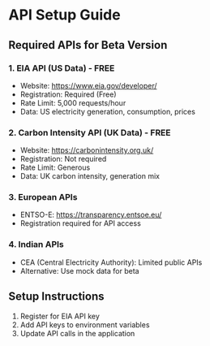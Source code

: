 # API Setup Guide

## Required APIs for Beta Version

### 1. EIA API (US Data) - FREE
- Website: https://www.eia.gov/developer/
- Registration: Required (Free)
- Rate Limit: 5,000 requests/hour
- Data: US electricity generation, consumption, prices

### 2. Carbon Intensity API (UK Data) - FREE
- Website: https://carbonintensity.org.uk/
- Registration: Not required
- Rate Limit: Generous
- Data: UK carbon intensity, generation mix

### 3. European APIs
- ENTSO-E: https://transparency.entsoe.eu/
- Registration required for API access

### 4. Indian APIs
- CEA (Central Electricity Authority): Limited public APIs
- Alternative: Use mock data for beta

## Setup Instructions
1. Register for EIA API key
2. Add API keys to environment variables
3. Update API calls in the application
